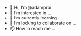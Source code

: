 - 👋 Hi, I’m @adamproi
- 👀 I’m interested in ...
- 🌱 I’m currently learning ...
- 💞️ I’m looking to collaborate on ...
- 📫 How to reach me ...

<!---
adamproi/adamproi is a ✨ special ✨ repository because its `README.md` (this file) appears on your GitHub profile.
You can click the Preview link to take a look at your changes.
--->
